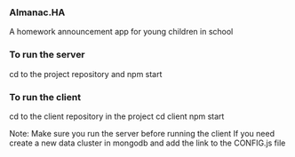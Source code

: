 ### Almanac.HA 
A homework announcement app for young children in school


### To run the server
cd to the project repository and 
npm start

### To run the client
cd to the client repository in the project
cd client
npm start

Note: Make sure you run the server before running the client
If you need create a new data cluster in mongodb and add the link to the CONFIG.js file
